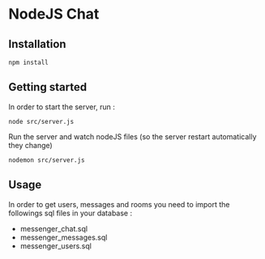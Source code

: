 # NodeJS Chat

## Installation
````
npm install
````
## Getting started
In order to start the server, run :
````
node src/server.js
````
Run the server and watch nodeJS files (so the server restart automatically they change)
````
nodemon src/server.js
````
## Usage
In order to get users, messages and rooms you need to import the followings sql files in your database :
* messenger_chat.sql
* messenger_messages.sql
* messenger_users.sql
